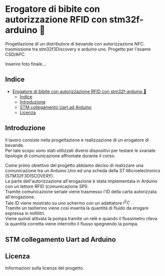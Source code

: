 # Erogatore di bibite con autorizzazione RFID con stm32f-arduino 🚰
Progettazione di un distributore di bevande con autorizzazione NFC. trasmissione tra stm32f3Discovery e arduino uno. Progetto per l'esame CSD/APC.

Inserire foto finale...
## Indice
- [Erogatore di bibite con autorizzazione RFID con stm32f-arduino 🚰](#erogatore-di-bibite-con-autorizzazione-rfid-con-stm32f-arduino-)
  - [Indice](#indice)
  - [Introduzione](#introduzione)
  - [STM collegamento Uart ad Arduino](#stm-collegamento-uart-ad-arduino)
  - [Licenza](#licenza)


## Introduzione
Il lavoro consiste nella progettazione e realizzazione di un erogatore di bevande.  
Per tale scopo sono stati utilizzati diversi dispositivi per testare le svariate tipologie di comunicazione affrontate durante il corso.

Come primo obiettivo del progetto abbiamo deciso di realizzare una comunicazione tra un Arduino Uno ed una scheda della ST Microelectronics (STM32F3DISCOVERY).  
La parte dell'autorizzazione all'erogazione è stata implementata in Arduino con un lettore RFID (comunicazione SPI).  
Tramite comunicazione seriale viene trasmesso l'ID della carta autorizzata all'erogazione.  
Tale ID viene mostrato su uno schermo con un adattatore $I^2C$ .  
Tramite un tastierino viene così inserita la quantità di fluido da erogare espressa in millilitri.  
Viene quindi attivata la pompa tramite un relè e quando il flussimetro rileva la quantità corretta viene interrotto il flusso spegnendo la pompa.

## STM collegamento Uart ad Arduino


## Licenza
Informazioni sulla licenza del progetto.


